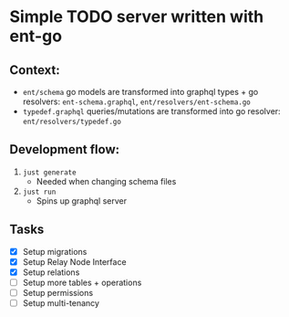 # Simple TODO server written with ent-go

## Context:

- `ent/schema` go models are transformed into graphql types + go resolvers: `ent-schema.graphql`, `ent/resolvers/ent-schema.go`
- `typedef.graphql` queries/mutations are transformed into go resolver: `ent/resolvers/typedef.go`

## Development flow:

1. `just generate`
   - Needed when changing schema files
2. `just run`
   - Spins up graphql server


## Tasks
- [x] Setup migrations
- [x] Setup Relay Node Interface
- [x] Setup relations
- [ ] Setup more tables + operations
- [ ] Setup permissions
- [ ] Setup multi-tenancy